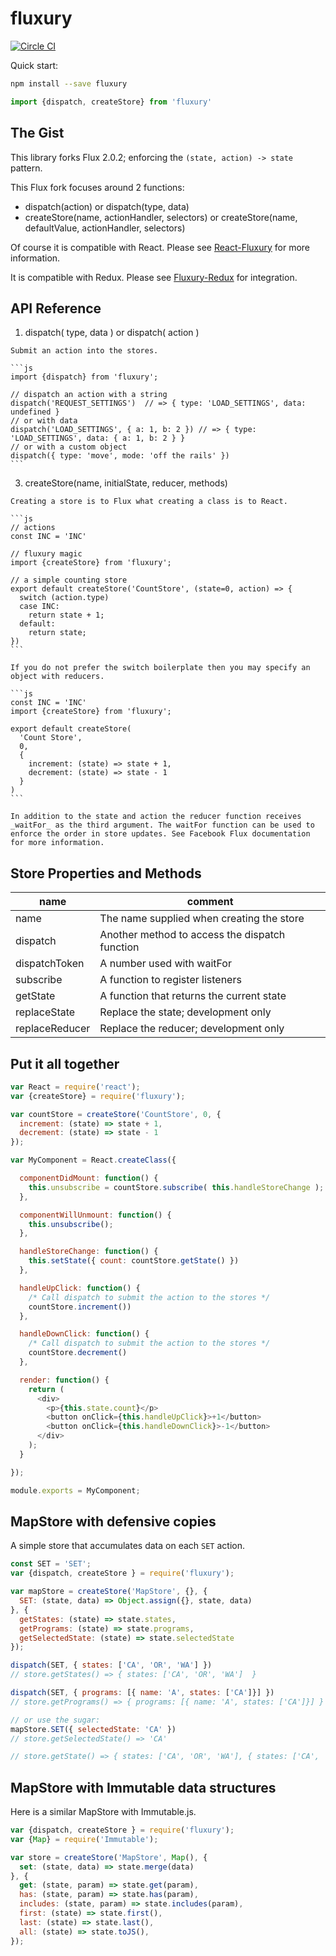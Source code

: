 # fluxury

[![Circle CI](https://circleci.com/gh/websitehq/fluxury/tree/master.svg?style=svg)](https://circleci.com/gh/websitehq/fluxury/tree/master)

Quick start:

```sh
npm install --save fluxury
```

```js
import {dispatch, createStore} from 'fluxury'
```

## The Gist

This library forks Flux 2.0.2; enforcing the `(state, action) -> state` pattern.

This Flux fork focuses around 2 functions:

  - dispatch(action) or dispatch(type, data)
  - createStore(name, actionHandler, selectors) or createStore(name, defaultValue, actionHandler, selectors)

Of course it is compatible with React. Please see [React-Fluxury](https://github.com/FunctionFoundry/react-fluxury) for more information.

It is compatible with Redux. Please see [Fluxury-Redux](https://github.com/FunctionFoundry/fluxury-redux) for integration.

## API Reference

  1. dispatch( type, data ) or dispatch( action )

    Submit an action into the stores.

    ```js
    import {dispatch} from 'fluxury';

    // dispatch an action with a string
    dispatch('REQUEST_SETTINGS')  // => { type: 'LOAD_SETTINGS', data: undefined }
    // or with data
    dispatch('LOAD_SETTINGS', { a: 1, b: 2 }) // => { type: 'LOAD_SETTINGS', data: { a: 1, b: 2 } }
    // or with a custom object
    dispatch({ type: 'move', mode: 'off the rails' })
    ```

  3. createStore(name, initialState, reducer, methods)

    Creating a store is to Flux what creating a class is to React.

    ```js
    // actions
    const INC = 'INC'

    // fluxury magic
    import {createStore} from 'fluxury';

    // a simple counting store
    export default createStore('CountStore', (state=0, action) => {
      switch (action.type)
      case INC:
        return state + 1;
      default:
        return state;
    })
    ```

    If you do not prefer the switch boilerplate then you may specify an object with reducers.

    ```js
    const INC = 'INC'
    import {createStore} from 'fluxury';

    export default createStore(
      'Count Store',
      0,
      {
        increment: (state) => state + 1,
        decrement: (state) => state - 1
      }
    )
    ```

    In addition to the state and action the reducer function receives _waitFor_ as the third argument. The waitFor function can be used to enforce the order in store updates. See Facebook Flux documentation for more information.

## Store Properties and Methods

| name | comment |
|---------|------|
| name | The name supplied when creating the store |
| dispatch | Another method to access the dispatch function |
| dispatchToken | A number used with waitFor |
| subscribe | A function to register listeners |
| getState | A function that returns the current state |
| replaceState | Replace the state; development only |
| replaceReducer | Replace the reducer; development only |

## Put it all together

```js
var React = require('react');
var {createStore} = require('fluxury');

var countStore = createStore('CountStore', 0, {
  increment: (state) => state + 1,
  decrement: (state) => state - 1
});

var MyComponent = React.createClass({

  componentDidMount: function() {
    this.unsubscribe = countStore.subscribe( this.handleStoreChange );
  },

  componentWillUnmount: function() {
    this.unsubscribe();
  },

  handleStoreChange: function() {
    this.setState({ count: countStore.getState() })
  },

  handleUpClick: function() {
    /* Call dispatch to submit the action to the stores */
    countStore.increment())
  },

  handleDownClick: function() {
    /* Call dispatch to submit the action to the stores */
    countStore.decrement()
  },

  render: function() {
    return (
      <div>
        <p>{this.state.count}</p>
        <button onClick={this.handleUpClick}>+1</button>
        <button onClick={this.handleDownClick}>-1</button>
      </div>
    );
  }

});

module.exports = MyComponent;

```

## MapStore with defensive copies

A simple store that accumulates  data on each `SET` action.

```js
const SET = 'SET';
var {dispatch, createStore } = require('fluxury');

var mapStore = createStore('MapStore', {}, {
  SET: (state, data) => Object.assign({}, state, data)
}, {
  getStates: (state) => state.states,
  getPrograms: (state) => state.programs,
  getSelectedState: (state) => state.selectedState
});

dispatch(SET, { states: ['CA', 'OR', 'WA'] })
// store.getStates() => { states: ['CA', 'OR', 'WA']  }

dispatch(SET, { programs: [{ name: 'A', states: ['CA']}] })
// store.getPrograms() => { programs: [{ name: 'A', states: ['CA']}] }

// or use the sugar:
mapStore.SET({ selectedState: 'CA' })
// store.getSelectedState() => 'CA'

// store.getState() => { states: ['CA', 'OR', 'WA'], { states: ['CA', 'OR', 'WA'], programs: [{ name: 'A', states: ['CA']}] }, selectedState: 'CA' }

```

## MapStore with Immutable data structures

Here is a similar MapStore with Immutable.js.

```js
var {dispatch, createStore } = require('fluxury');
var {Map} = require('Immutable');

var store = createStore('MapStore', Map(), {
  set: (state, data) => state.merge(data)
}, {
  get: (state, param) => state.get(param),
  has: (state, param) => state.has(param),
  includes: (state, param) => state.includes(param),
  first: (state) => state.first(),
  last: (state) => state.last(),
  all: (state) => state.toJS(),
});
```
